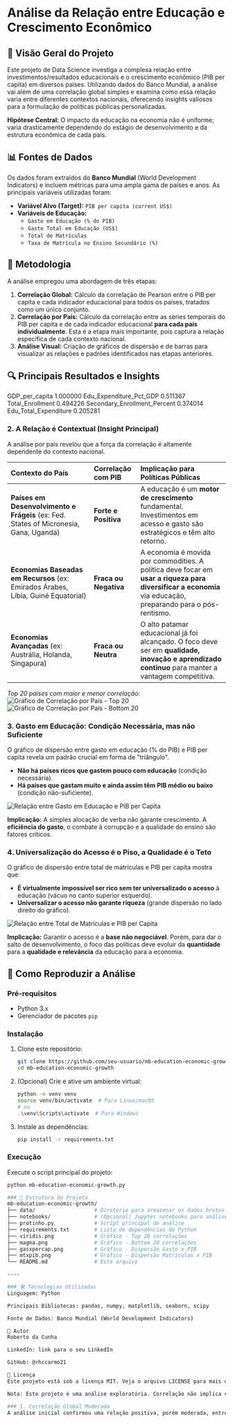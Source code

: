 # Análise da Relação entre Educação e Crescimento Econômico

## 📌 Visão Geral do Projeto

Este projeto de Data Science investiga a complexa relação entre investimentos/resultados educacionais e o crescimento econômico (PIB per capita) em diversos países. Utilizando dados do Banco Mundial, a análise vai além de uma correlação global simples e examina como essa relação varia entre diferentes contextos nacionais, oferecendo insights valiosos para a formulação de políticas públicas personalizadas.

**Hipótese Central:** O impacto da educação na economia não é uniforme; varia drasticamente dependendo do estágio de desenvolvimento e da estrutura econômica de cada país.

## 📊 Fontes de Dados

Os dados foram extraídos do **Banco Mundial** (World Development Indicators) e incluem métricas para uma ampla gama de países e anos. As principais variáveis utilizadas foram:

-   **Variável Alvo (Target):** `PIB per capita (current US$)`
-   **Variáveis de Educação:**
    -   `Gasto em Educação (% do PIB)`
    -   `Gasto Total em Educação (US$)`
    -   `Total de Matrículas`
    -   `Taxa de Matrícula no Ensino Secundário (%)`

## 🧪 Metodologia

A análise empregou uma abordagem de três etapas:

1.  **Correlação Global:** Cálculo da correlação de Pearson entre o PIB per capita e cada indicador educacional para todos os países, tratados como um único conjunto.
2.  **Correlação por País:** Cálculo da correlação entre as séries temporais do PIB per capita e de cada indicador educacional **para cada país individualmente**. Esta é a etapa mais importante, pois captura a relação específica de cada contexto nacional.
3.  **Análise Visual:** Criação de gráficos de dispersão e de barras para visualizar as relações e padrões identificados nas etapas anteriores.

## 🔍 Principais Resultados e Insights
GDP_per_capita 1.000000
Edu_Expenditure_Pct_GDP 0.511367
Total_Enrollment 0.494226
Secondary_Enrollment_Percent 0.374014
Edu_Total_Expenditure 0.205281


### 2. A Relação é Contextual (Insight Principal)
A análise por país revelou que a força da correlação é altamente dependente do contexto nacional.

| Contexto do País | Correlação com PIB | Implicação para Políticas Públicas |
| :--- | :--- | :--- |
| **Países em Desenvolvimento e Frágeis** (ex: Fed. States of Micronesia, Gana, Uganda) | **Forte e Positiva** | A educação é um **motor de crescimento** fundamental. Investimentos em acesso e gasto são estratégicos e têm alto retorno. |
| **Economias Baseadas em Recursos** (ex: Emirados Árabes, Líbia, Guiné Equatorial) | **Fraca ou Negativa** | A economia é movida por commodities. A política deve focar em **usar a riqueza para diversificar a economia** via educação, preparando para o pós-rentismo. |
| **Economias Avançadas** (ex: Austrália, Holanda, Singapura) | **Fraca ou Neutra** | O alto patamar educacional já foi alcançado. O foco deve ser em **qualidade, inovação e aprendizado contínuo** para manter a vantagem competitiva. |

*Top 20 países com maior e menor correlação:*
![Gráfico de Correlação por País - Top 20](viridis.png)
![Gráfico de Correlação por País - Bottom 20](magma.png)

### 3. Gasto em Educação: Condição Necessária, mas não Suficiente
O gráfico de dispersão entre gasto em educação (% do PIB) e PIB per capita revela um padrão crucial em forma de "triângulo".
-   **Não há países ricos que gastem pouco com educação** (condição necessária).
-   **Há países que gastam muito e ainda assim têm PIB médio ou baixo** (condição não-suficiente).

![Relação entre Gasto em Educação e PIB per Capita](gasxpercap.png)

**Implicação:** A simples alocação de verba não garante crescimento. A **eficiência do gasto**, o combate à corrupção e a qualidade do ensino são fatores críticos.

### 4. Universalização do Acesso é o Piso, a Qualidade é o Teto
O gráfico de dispersão entre total de matrículas e PIB per capita mostra que:
-   **É virtualmente impossível ser rico sem ter universalizado o acesso** à educação (vácuo no canto superior esquerdo).
-   **Universalizar o acesso não garante riqueza** (grande dispersão no lado direito do gráfico).

![Relação entre Total de Matrículas e PIB per Capita](mtxpib.png)

**Implicação:** Garantir o acesso é a **base não negociável**. Porém, para dar o salto de desenvolvimento, o foco das políticas deve evoluir da **quantidade** para a **qualidade e relevância** da educação para a economia.

## 🚀 Como Reproduzir a Análise

### Pré-requisitos
-   Python 3.x
-   Gerenciador de pacotes `pip`

### Instalação
1.  Clone este repositório:
    ```bash
    git clone https://github.com/seu-usuario/mb-education-economic-growth.git
    cd mb-education-economic-growth
    ```
2.  (Opcional) Crie e ative um ambiente virtual:
    ```bash
    python -m venv venv
    source venv/bin/activate  # Para Linux/macOS
    # ou
    .\venv\Scripts\activate  # Para Windows
    ```
3.  Instale as dependências:
    ```bash
    pip install -r requirements.txt
    ```

### Execução
Execute o script principal do projeto:
```bash
python mb-education-economic-growth.py

### 📂 Estrutura do Projeto
mb-education-economic-growth/
├── data/                   # Diretório para armazenar os dados brutos e processados
├── notebooks/              # (Opcional) Jupyter notebooks para análise exploratória
├── protinho.py             # Script principal de análise
├── requirements.txt        # Lista de dependências do Python
├── viridis.png             # Gráfico - Top 20 correlações
├── magma.png               # Gráfico - Bottom 20 correlações
├── gasxpercap.png          # Gráfico - Dispersão Gasto x PIB
├── mtxpib.png              # Gráfico - Dispersão Matrículas x PIB
└── README.md               # Este arquivo

----

### 🛠 Tecnologias Utilizadas
Linguagem: Python

Principais Bibliotecas: pandas, numpy, matplotlib, seaborn, scipy

Fonte de Dados: Banco Mundial (World Development Indicators)

👤 Autor
Roberto da Cunha

LinkedIn: link para o seu LinkedIn

GitHub: @rhccarmo21

📄 Licença
Este projeto está sob a licença MIT. Veja o arquivo LICENSE para mais detalhes.

Nota: Este projeto é uma análise exploratória. Correlação não implica causalidade. Estudos futuros podem empregar métodos mais robustos (e.g., dados em painel com defasagem temporal) para investigar melhor a relação causal.

### 1. Correlação Global Moderada
A análise inicial confirmou uma relação positiva, porém moderada, entre educação e economia no agregado global.

